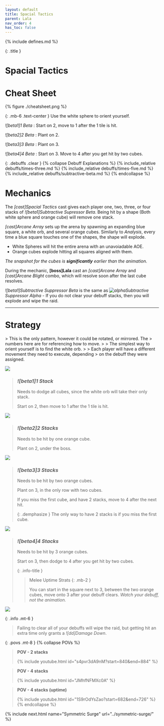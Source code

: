 ```yaml
---
layout: default
title: Spacial Tactics
parent: Lala
nav_order: 4
has_toc: false
---
```


{% include defines.md %}

{: .title }
# Spacial Tactics

# Cheat Sheet

{% figure ./cheatsheet.png %}

{: .mb-6 .text-center }
Use the white sphere to orient yourself.

*![beta1]1 Beta*
: Start on 2, move to 1 after the 1 tile is hit.

*![beta2]2 Beta*
: Plant on 2.

*![beta3]3 Beta*
: Plant on 3.

*![beta4]4 Beta*
: Start on 3. Move to 4 after you get hit by two cubes.

{: .debuffs .clear }
{% collapse Debuff Explanations %}
{% include_relative debuffs/times-three.md %}
{% include_relative debuffs/times-five.md %}
{% include_relative debuffs/subtractive-beta.md %}
{% endcollapse %}

# Mechanics

The *[cast]Spacial Tactics* cast gives each player one, two, three, or four
stacks of *![beta1]Subtractive Supressor Beta*. Being hit by a shape (Both
white sphere and orange cube) will remove one stack.

*[cast]Arcane Array* sets up the arena by spawning an expanding blue square, a
white orb, and several orange cubes. Similarly to *Analysis*, every time a blue
square touches one of the shapes, the shape will explode.

* White Spheres will hit the entire arena with an unavoiadable AOE.
* Orange cubes explode hitting all squares aligned with them.

*The snapshot for the cubes is **significantly** earlier than the animation.*

During the mechanic, **[boss]Lala** cast an *[cast]Arcane Array* and
*[cast]Arcane Blight* combo, which will resolve soon after the last cube resolves.

*![beta1]Subtractive Suppressor Beta* is the same as
*![alpha](../debuffs/subtractive-alpha-1.png#debuff)Subtractive Suppressor Alpha*
\- If you do not clear your debuff stacks, then you will explode and wipe the raid.

-----

# Strategy

<div class="mechanics" markdown="1">
> This is the only pattern, however it could be rotated, or mirrored. The
> numbers here are for referencing how to move.
>
> The simplest way to orient yourself is to find the white orb.
>
> Each player will have a different movement they need to execute, depending
> on the debuff they were assigned.

![](./cheatsheet.png)

> ### *![beta1]1 Stack*
>
> Needs to dodge all cubes, since the white orb will take their only stack.
>
> Start on 2, then move to 1 after the 1 tile is hit.

![](./1-dodge.png)

> ### *![beta2]2 Stacks*
> Needs to be hit by one orange cube.
>
> Plant on 2, under the boss.

![](./2-dodge.png)

> ### *![beta3]3 Stacks*
> Needs to be hit by two orange cubes.
>
> Plant on 3, in the only row with two cubes.
>
> If you miss the first cube, and have 2 stacks, move to 4 after the next hit.
>
> {: .demphasize }
> The only way to have 2 stacks is if you miss the first cube.

![](./3-dodge.png)

> ### *![beta4]4 Stacks*
> Needs to be hit by 3 orange cubes.
>
> Start on 3, then dodge to 4 after you get hit by two cubes.
>
> {: .info-title }
> > Melee Uptime Strats
> > {: .mb-2 }
> >
> > You can start in the square next to 3, between the two orange cubes, move
> > onto 3 after your debuff clears. *Watch your debuff, not the animation.*

![](./4-dodge.png)
</div>

{: .info .mt-6 }
> Failing to clear all of your debuffs will wipe the raid, but getting hit an
> extra time only grants a *![dd]Damage Down*.

{: .povs .mt-8 }
{% collapse POVs %}
> **POV - 2 stacks**
>
> {% include youtube.html id="s4pvr3dA9nM?start=840&end=884" %}

> **POV - 4 stacks**
>
> {% include youtube.html id="JMhfNFMXc0A" %}

> **POV - 4 stacks (uptime)**
>
> {% include youtube.html id="1S9rOdYsZao?start=682&end=726" %}
{% endcollapse %}

{% include next.html name="Symmetric Surge" url="../symmetric-surge/" %}
